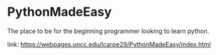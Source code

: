# PythonMadeEasy
The place to be for the beginning programmer looking to learn python.

link: https://webpages.uncc.edu/lcarpe29/PythonMadeEasy/index.html
